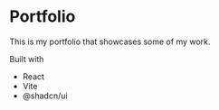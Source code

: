 # Portfolio

This is my portfolio that showcases some of my work.

Built with

- React
- Vite
- @shadcn/ui
